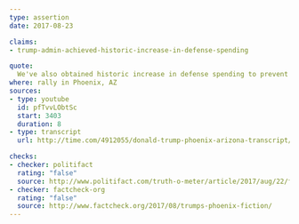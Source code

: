 ```yaml
---
type: assertion
date: 2017-08-23

claims:
- trump-admin-achieved-historic-increase-in-defense-spending

quote:
  We've also obtained historic increase in defense spending to prevent and deter conflict.
where: rally in Phoenix, AZ
sources:
- type: youtube
  id: pfTvvLObtSc
  start: 3403
  duration: 8
- type: transcript
  url: http://time.com/4912055/donald-trump-phoenix-arizona-transcript/

checks:
- checker: politifact
  rating: "false"
  source: http://www.politifact.com/truth-o-meter/article/2017/aug/22/fact-checking-president-donald-trumps-campaign-ral/
- checker: factcheck-org
  rating: "false"
  source: http://www.factcheck.org/2017/08/trumps-phoenix-fiction/
---
```

